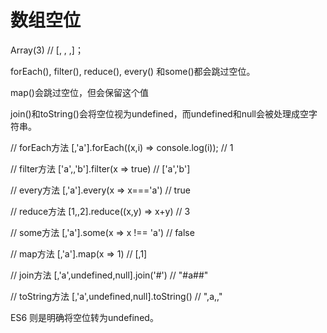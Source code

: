 # 数组空位
Array(3) // [, , ,]；

forEach(), filter(), reduce(), every() 和some()都会跳过空位。

map()会跳过空位，但会保留这个值

join()和toString()会将空位视为undefined，而undefined和null会被处理成空字符串。


// forEach方法
[,'a'].forEach((x,i) => console.log(i)); // 1

// filter方法
['a',,'b'].filter(x => true) // ['a','b']

// every方法
[,'a'].every(x => x==='a') // true

// reduce方法
[1,,2].reduce((x,y) => x+y) // 3

// some方法
[,'a'].some(x => x !== 'a') // false

// map方法
[,'a'].map(x => 1) // [,1]

// join方法
[,'a',undefined,null].join('#') // "#a##"

// toString方法
[,'a',undefined,null].toString() // ",a,,"


ES6 则是明确将空位转为undefined。